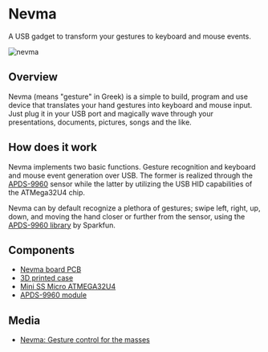 # Nevma
A USB gadget to transform your gestures to keyboard and mouse events.

![nevma](https://i.imgur.com/ERky5xN.jpg)

## Overview
Nevma (means "gesture" in Greek) is a simple to build, program and use device that translates your hand gestures into keyboard and mouse input. Just plug it in your USB port and magically wave through your presentations, documents, pictures, songs and the like.

## How does it work
Nevma implements two basic functions. Gesture recognition and keyboard and mouse event generation over USB. The former is realized through the [APDS-9960](https://learn.sparkfun.com/tutorials/apds-9960-rgb-and-gesture-sensor-hookup-guide) sensor while the latter by utilizing the USB HID capabilities of the ATMega32U4 chip.

Nevma can by default recognize a plethora of gestures; swipe left, right, up, down, and moving the hand closer or further from the sensor, using the [APDS-9960 library](https://github.com/sparkfun/SparkFun_APDS-9960_Sensor_Arduino_Library) by Sparkfun.

## Components
* [Nevma board PCB](https://www.pcbway.com/project/shareproject/Nevma__Gesture_control_for_the_masses.html)
* [3D printed case](https://www.tinkercad.com/things/h5ymCb1lX3J)
* [Mini SS Micro ATMEGA32U4](https://www.aliexpress.com/item/New-Arrival-Mini-SS-Micro-ATMEGA32U4-Pro-Micro-Module-Board-Compatible-For-Arduino/32777411276.html)
* [APDS-9960 module](https://www.aliexpress.com/item/GY-9960LLC-APDS-9960-RGB-and-Gesture-Sensor-Module-I2C-Breakout-for-Arduino/32746930049.html)

## Media
*  [Nevma: Gesture control for the masses](https://platis.solutions/blog/2017/11/26/nevma-gesture-control-for-the-masses)

